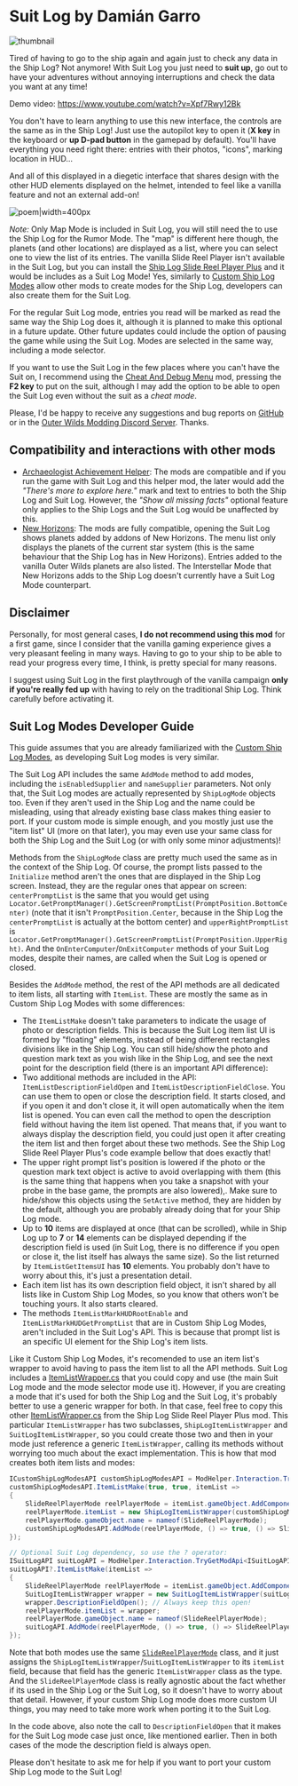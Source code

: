# Suit Log by Damián Garro

![thumbnail](images/thumbnail.webp)

Tired of having to go to the ship again and again just to check any data in the Ship Log? Not anymore! With Suit Log you just need to **suit up**, go out to have your adventures without annoying interruptions and check the data you want at any time!

Demo video: https://www.youtube.com/watch?v=Xpf7Rwy12Bk

You don't have to learn anything to use this new interface, the controls are the same as in the Ship Log! Just use the autopilot key to open it (**X key** in the keyboard or **up D-pad button** in the gamepad by default).  You'll have everything you need right there: entries with their photos, "icons", marking location in HUD...

And all of this displayed in a diegetic interface that shares design with the other HUD elements displayed on the helmet, intended to feel like a vanilla feature and not an external add-on!

![poem|width=400px](images/poem.jpg)

*Note:* Only Map Mode is included in Suit Log, you will still need the to use the Ship Log for the Rumor Mode. The "map" is different here though, the planets (and other locations) are displayed as a list, where you can select one to view the list of its entries. The vanilla Slide Reel Player isn't available in the Suit Log, but you can install the [Ship Log Slide Reel Player Plus](https://outerwildsmods.com/mods/shiplogslidereelplayerplus/) and it would be includes as a Suit Log Mode! Yes, similarly to [Custom Ship Log Modes](https://outerwildsmods.com/mods/customshiplogmodes/) allow other mods to create modes for the Ship Log, developers can also create them for the Suit Log.

For the regular Suit Log mode, entries you read will be marked as read the same way the Ship Log does it, although it is planned to make this optional in a future update. Other future updates could include the option of pausing the game while using the Suit Log. Modes are selected in the same way, including a mode selector.

If you want to use the Suit Log in the few places where you can't have the Suit on, I recommend using the [Cheat And Debug Menu](https://outerwildsmods.com/mods/cheatanddebugmenu/) mod, pressing the **F2 key** to put on the suit, although I may add the option to be able to open the Suit Log even without the suit  as a *cheat mode*.

Please, I'd be happy to receive any suggestions and bug reports on [GitHub](https://github.com/dgarroDC/SuitLog/issues) or in the [Outer Wilds Modding Discord Server](https://discord.gg/9vE5aHxcF9). Thanks.

## Compatibility and interactions with other mods

* [Archaeologist Achievement Helper](https://outerwildsmods.com/mods/archaeologistachievementhelper/): The mods are compatible and if you run the game with Suit Log and this helper mod, the later would add the *"There's more to explore here."* mark and text to entries to both the Ship Log and Suit Log. However, the *"Show all missing facts"* optional feature only applies to the Ship Logs and the Suit Log would be unaffected by this.
* [New Horizons](https://outerwildsmods.com/mods/newhorizons/): The mods are fully compatible, opening the Suit Log shows planets added by addons of New Horizons. The menu list only displays the planets of the current star system (this is the same behaviour that the Ship Log has in New Horizons). Entries added to the vanilla Outer Wilds planets are also listed. The Interstellar Mode that New Horizons adds to the Ship Log doesn't currently have a Suit Log Mode counterpart.

## Disclaimer
Personally, for most general cases, **I do not recommend using this mod** for a first game, since I consider that the vanilla gaming experience gives a very pleasant feeling in many ways. Having to go to your ship to be able to read your progress every time, I think, is pretty special for many reasons.

I suggest using Suit Log in the first playthrough of the vanilla campaign **only if you're really fed up** with having to rely on the traditional Ship Log. Think carefully before activating it.

## Suit Log Modes Developer Guide

This guide assumes that you are already familiarized with the [Custom Ship Log Modes](https://outerwildsmods.com/mods/customshiplogmodes/), as developing Suit Log modes is very similar.

The Suit Log API includes the same `AddMode` method to add modes, including the `isEnabledSupplier` and `nameSupplier` parameters. Not only that, the Suit Log modes are actually represented by `ShipLogMode` objects too. Even if they aren't used in the Ship Log and the name could be misleading, using that already existing base class makes thing easier to port. If your custom mode is simple enough, and you mostly just use the "item list" UI (more on that later), you may even use your same class for both the Ship Log and the Suit Log (or with only some minor adjustments)!

Methods from the `ShipLogMode` class are pretty much used the same as in the context of the Ship Log. Of course, the prompt lists passed to the `Initialize` method aren't the ones that are displayed in the Ship Log screen. Instead, they are the regular ones that appear on screen: `centerPromptList` is the same that you would get using `Locator.GetPromptManager().GetScreenPromptList(PromptPosition.BottomCenter)` (note that it isn't `PromptPosition.Center`, because in the Ship Log the `centerPromptList` is actually at the bottom center) and `upperRightPromptList` is `Locator.GetPromptManager().GetScreenPromptList(PromptPosition.UpperRight)`. And the `OnEnterComputer`/`OnExitComputer` methods of your Suit Log modes, despite their names, are called when the Suit Log is opened or closed.

Besides the `AddMode` method, the rest of the API methods are all dedicated to item lists, all starting with `ItemList`. These are mostly the same as in Custom Ship Log Modes with some differences:
* The `ItemListMake` doesn't take parameters to indicate the usage of photo or description fields. This is because the Suit Log item list UI is formed by "floating" elements, instead of being different rectangles divisions like in the Ship Log. You can still hide/show the photo and question mark text as you wish like in the Ship Log, and see the next point for the description field (there is an important API difference):
* Two additional methods are included in the API: `ItemListDescriptionFieldOpen` and `ItemListDescriptionFieldClose`. You can use them to open or close the description field. It starts closed, and if you open it and don't close it, it will open automatically when the item list is opened. You can even call the method to open the description field without having the item list opened. That means that, if you want to always display the description field, you could just open it after creating the item list and then forget about these two methods. See the Ship Log Slide Reel Player Plus's code example bellow that does exactly that!
* The upper right prompt list's position is lowered if the photo or the question mark text object is active to avoid overlapping with them (this is the same thing that happens when you take a snapshot with your probe in the base game, the prompts are also lowered),. Make sure to hide/show this objects using the `SetActive` method, they are hidden by the default, although you are probably already doing that for your Ship Log mode.
* Up to **10** items are displayed at once (that can be scrolled), while in Ship Log up to **7** or **14** elements can be displayed depending if the description field is used (in Suit Log, there is no difference if you open or close it, the list itself has always the same size). So the list returned by `ItemListGetItemsUI` has **10** elements. You probably don't have to worry about this, it's just a presentation detail.
* Each item list has its own description field object, it isn't shared by all lists like in Custom Ship Log Modes, so you know that others won't be touching yours. It also starts cleared.
* The methods `ItemListMarkHUDRootEnable` and `ItemListMarkHUDGetPromptList` that are in Custom Ship Log Modes, aren't included in the Suit Log's API. This is because that prompt list is an specific UI element for the Ship Log's item lists.

Like it Custom Ship Log Modes, it's recomended to use an item list's wrapper to avoid having to pass the item list to all the API methods. Suit Log includes a [ItemListWrapper.cs](SuitLog/API/ItemListWrapper.cs) that you could copy and use (the main Suit Log mode and the mode selector mode use it). However, if you are creating a mode that it's used for both the Ship Log and the Suit Log, it's probably better to use a generic wrapper for both. In that case, feel free to copy this other [ItemListWrapper.cs](https://github.com/dgarroDC/ShipLogSlideReelPlayer/blob/main/ShipLogSlideReelPlayer/CustomModesAPIs/ItemListWrapper.cs) from the Ship Log Slide Reel Player Plus mod. This particular `ItemListWrapper` has two subclasses, `ShipLogItemListWrapper` and `SuitLogItemListWrapper`, so you could create those two and then in your mode just reference a generic `ItemListWrapper`, calling its methods without worrying too much about the exact implementation. This is how that mod creates both item lists and modes:
```csharp
ICustomShipLogModesAPI customShipLogModesAPI = ModHelper.Interaction.TryGetModApi<ICustomShipLogModesAPI>("dgarro.CustomShipLogModes");
customShipLogModesAPI.ItemListMake(true, true, itemList =>
{
    SlideReelPlayerMode reelPlayerMode = itemList.gameObject.AddComponent<SlideReelPlayerMode>();
    reelPlayerMode.itemList = new ShipLogItemListWrapper(customShipLogModesAPI, itemList); 
    reelPlayerMode.gameObject.name = nameof(SlideReelPlayerMode);
    customShipLogModesAPI.AddMode(reelPlayerMode, () => true, () => SlideReelPlayerMode.Name);
});

// Optional Suit Log dependency, so use the ? operator:
ISuitLogAPI suitLogAPI = ModHelper.Interaction.TryGetModApi<ISuitLogAPI>("dgarro.SuitLog");
suitLogAPI?.ItemListMake(itemList =>
{
    SlideReelPlayerMode reelPlayerMode = itemList.gameObject.AddComponent<SlideReelPlayerMode>();
    SuitLogItemListWrapper wrapper = new SuitLogItemListWrapper(suitLogAPI, itemList);
    wrapper.DescriptionFieldOpen(); // Always keep this open!
    reelPlayerMode.itemList = wrapper; 
    reelPlayerMode.gameObject.name = nameof(SlideReelPlayerMode);
    suitLogAPI.AddMode(reelPlayerMode, () => true, () => SlideReelPlayerMode.Name);
});
```

Note that both modes use the same [`SlideReelPlayerMode`](https://github.com/dgarroDC/ShipLogSlideReelPlayer/blob/main/ShipLogSlideReelPlayer/SlideReelPlayerMode.cs) class, and it just assigns the `ShipLogItemListWrapper`/`SuitLogItemListWrapper` to its `itemList` field, because that field has the generic `ItemListWrapper` class as the type. And the `SlideReelPlayerMode` class is really agnostic about the fact whether if its used in the Ship Log or the Suit Log, so it doesn't have to worry about that detail. However, if your custom Ship Log mode does more custom UI things, you may need to take more work when porting it to the Suit Log.

In the code above, also note the call to `DescriptionFieldOpen` that it makes for the Suit Log mode case just once, like mentioned earlier. Then in both cases of the mode the description field is always open.

Please don't hesitate to ask me for help if you want to port your custom Ship Log mode to the Suit Log!

